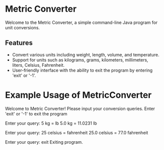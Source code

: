 # Metric Converter

Welcome to the Metric Converter, a simple command-line Java program for unit conversions.

## Features

- Convert various units including weight, length, volume, and temperature.
- Support for units such as kilograms, grams, kilometers, millimeters, liters, Celsius, Fahrenheit.
- User-friendly interface with the ability to exit the program by entering 'exit' or '-1'.

 # Example Usage of MetricConverter

Welcome to Metric Converter!
Please input your conversion queries.
Enter 'exit' or '-1' to exit the program

Enter your query: 5 kg = lb
5.0 kg = 11.0231 lb

Enter your query: 25 celsius = fahrenheit
25.0 celsius = 77.0 fahrenheit

Enter your query: exit
Exiting program.